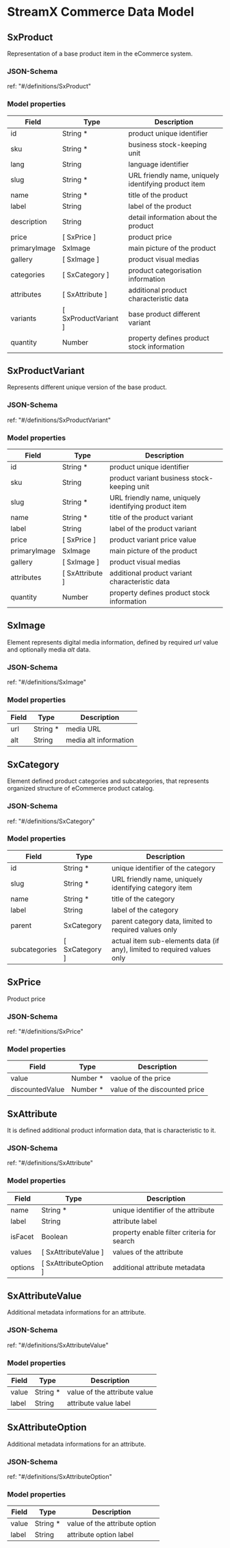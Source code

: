 # **StreamX Commerce Data Model**

## **SxProduct**

Representation of a base product item in the eCommerce system.

### JSON-Schema

ref: "#/definitions/SxProduct"

### Model properties

| Field        | Type                   | Description                                          |
|--------------|------------------------|------------------------------------------------------|
| id           | String *               | product unique identifier                            |
| sku          | String *               | business stock-keeping unit                          |
| lang         | String                 | language identifier                                  |
| slug         | String *               | URL friendly name, uniquely identifying product item |
| name         | String *               | title of the product                                 |
| label        | String                 | label of the product                                 |
| description  | String                 | detail information about the product                 |
| price        | \[ SxPrice \]          | product price                                        |
| primaryImage | SxImage                | main picture of the product                          |
| gallery      | \[ SxImage \]          | product visual medias                                |
| categories   | \[ SxCategory \]       | product categorisation information                   |
| attributes   | \[ SxAttribute \]      | additional product characteristic data               |
| variants     | \[ SxProductVariant \] | base product different variant                       |
| quantity     | Number                 | property defines product stock information           |

## **SxProductVariant**

Represents different unique version of the base product.

### JSON-Schema

ref: "#/definitions/SxProductVariant"

### Model properties

| Field        | Type              | Description                                          |
|--------------|-------------------|------------------------------------------------------|
| id           | String *          | product unique identifier                            |
| sku          | String            | product variant business stock-keeping unit          |
| slug         | String *          | URL friendly name, uniquely identifying product item |
| name         | String *          | title of the product variant                         |
| label        | String            | label of the product variant                         |
| price        | \[ SxPrice \]     | product variant price value                          |
| primaryImage | SxImage           | main picture of the product                          |
| gallery      | \[ SxImage \]     | product visual medias                                |
| attributes   | \[ SxAttribute \] | additional product variant characteristic data       |
| quantity     | Number            | property defines product stock information           |

## **SxImage**

Element represents digital media information, defined by required _url_ value and optionally media
_alt_ data.

### JSON-Schema

ref: "#/definitions/SxImage"

### Model properties

| Field | Type     | Description           |
|-------|----------|-----------------------|
| url   | String * | media URL             |
| alt   | String   | media alt information |    

## **SxCategory**

Element defined product categories and subcategories, that represents organized structure of
eCommerce product catalog.

### JSON-Schema

ref: "#/definitions/SxCategory"

### Model properties

| Field         | Type             | Description                                                             |
|---------------|------------------|-------------------------------------------------------------------------|
| id            | String *         | unique identifier of the category                                       |
| slug          | String *         | URL friendly name, uniquely identifying category item                   |    
| name          | String *         | title of the category                                                   |
| label         | String           | label of the category                                                   |
| parent        | SxCategory       | parent category data, limited to required values only                   |
| subcategories | \[ SxCategory \] | actual item sub-elements data (if any), limited to required values only |

## **SxPrice**

Product price

### JSON-Schema

ref: "#/definitions/SxPrice"

### Model properties

| Field           | Type     | Description                   |
|-----------------|----------|-------------------------------|
| value           | Number * | vaolue of the price           |
| discountedValue | Number * | value of the discounted price |

## **SxAttribute**

It is defined additional product information data, that is characteristic to it.

### JSON-Schema

ref: "#/definitions/SxAttribute"

### Model properties

| Field   | Type                    | Description                                |
|---------|-------------------------|--------------------------------------------|
| name    | String *                | unique identifier of the attribute         |
| label   | String                  | attribute label                            |
| isFacet | Boolean                 | property enable filter criteria for search |
| values  | \[ SxAttributeValue \]  | values of the attribute                    |
| options | \[ SxAttributeOption \] | additional attribute metadata              |

## **SxAttributeValue**

Additional metadata informations for an attribute.

### JSON-Schema

ref: "#/definitions/SxAttributeValue"

### Model properties

| Field | Type     | Description                  |
|-------|----------|------------------------------|
| value | String * | value of the attribute value |
| label | String   | attribute value label        |

## **SxAttributeOption**

Additional metadata informations for an attribute.

### JSON-Schema

ref: "#/definitions/SxAttributeOption"

### Model properties

| Field | Type     | Description                   |
|-------|----------|-------------------------------|
| value | String * | value of the attribute option |
| label | String   | attribute option label        |

